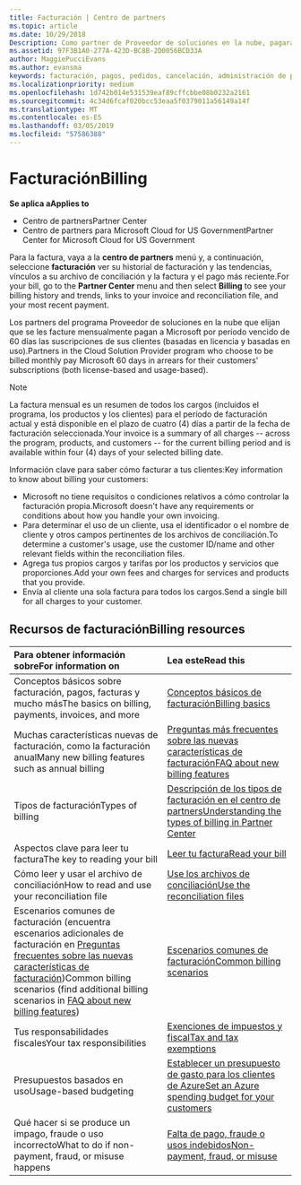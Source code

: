 ```yaml
---
title: Facturación | Centro de partners
ms.topic: article
ms.date: 10/29/2018
Description: Como partner de Proveedor de soluciones en la nube, pagarás a Microsoft por período vencido de 60 días las suscripciones basadas en licencia y basadas en uso de tus clientes.
ms.assetid: 97F3B1A0-277A-423D-BC8B-2D0056BCD33A
author: MaggiePucciEvans
ms.author: evansma
keywords: facturación, pagos, pedidos, cancelación, administración de pedidos, impago, fraude, uso incorrecto, impuestos, exenciones fiscales, archivos de conciliación, archivo conciliación
ms.localizationpriority: medium
ms.openlocfilehash: 1d742b014e531539eaf89cffcbbe08b0232a2161
ms.sourcegitcommit: 4c34d6fcaf020bcc53eaa5f0379011a56149a14f
ms.translationtype: MT
ms.contentlocale: es-ES
ms.lasthandoff: 03/05/2019
ms.locfileid: "57586388"
---
```

# <a name="billing"></a><span data-ttu-id="1f547-104">Facturación</span><span class="sxs-lookup"><span data-stu-id="1f547-104">Billing</span></span>

<span data-ttu-id="1f547-105">**Se aplica a**</span><span class="sxs-lookup"><span data-stu-id="1f547-105">**Applies to**</span></span>

-  <span data-ttu-id="1f547-106">Centro de partners</span><span class="sxs-lookup"><span data-stu-id="1f547-106">Partner Center</span></span>
-  <span data-ttu-id="1f547-107">Centro de partners para Microsoft Cloud for US Government</span><span class="sxs-lookup"><span data-stu-id="1f547-107">Partner Center for Microsoft Cloud for US Government</span></span>
 
 
<span data-ttu-id="1f547-108">Para la factura, vaya a la **centro de partners** menú y, a continuación, seleccione **facturación** ver su historial de facturación y las tendencias, vínculos a su archivo de conciliación y la factura y el pago más reciente.</span><span class="sxs-lookup"><span data-stu-id="1f547-108">For your bill, go to the **Partner Center** menu and then select **Billing** to see your billing history and trends, links to your invoice and reconciliation file, and your most recent payment.</span></span>

<span data-ttu-id="1f547-109">Los partners del programa Proveedor de soluciones en la nube que elijan que se les facture mensualmente pagan a Microsoft por período vencido de 60 días las suscripciones de sus clientes (basadas en licencia y basadas en uso).</span><span class="sxs-lookup"><span data-stu-id="1f547-109">Partners in the Cloud Solution Provider program who choose to be billed monthly pay Microsoft 60 days in arrears for their customers' subscriptions (both license-based and usage-based).</span></span>

> [!NOTE]  
> <span data-ttu-id="1f547-110">La factura mensual es un resumen de todos los cargos (incluidos el programa, los productos y los clientes) para el período de facturación actual y está disponible en el plazo de cuatro (4) días a partir de la fecha de facturación seleccionada.</span><span class="sxs-lookup"><span data-stu-id="1f547-110">Your invoice is a summary of all charges -- across the program, products, and customers -- for the current billing period and is available within four (4) days of your selected billing date.</span></span>

<span data-ttu-id="1f547-111">Información clave para saber cómo facturar a tus clientes:</span><span class="sxs-lookup"><span data-stu-id="1f547-111">Key information to know about billing your customers:</span></span>

-   <span data-ttu-id="1f547-112">Microsoft no tiene requisitos o condiciones relativos a cómo controlar la facturación propia.</span><span class="sxs-lookup"><span data-stu-id="1f547-112">Microsoft doesn't have any requirements or conditions about how you handle your own invoicing.</span></span>
-   <span data-ttu-id="1f547-113">Para determinar el uso de un cliente, usa el identificador o el nombre de cliente y otros campos pertinentes de los archivos de conciliación.</span><span class="sxs-lookup"><span data-stu-id="1f547-113">To determine a customer's usage, use the customer ID/name and other relevant fields within the reconciliation files.</span></span>
-   <span data-ttu-id="1f547-114">Agrega tus propios cargos y tarifas por los productos y servicios que proporciones.</span><span class="sxs-lookup"><span data-stu-id="1f547-114">Add your own fees and charges for services and products that you provide.</span></span>
-   <span data-ttu-id="1f547-115">Envía al cliente una sola factura para todos los cargos.</span><span class="sxs-lookup"><span data-stu-id="1f547-115">Send a single bill for all charges to your customer.</span></span>

## <a name="billing-resources"></a><span data-ttu-id="1f547-116">Recursos de facturación</span><span class="sxs-lookup"><span data-stu-id="1f547-116">Billing resources</span></span>
|<span data-ttu-id="1f547-117">**Para obtener información sobre**</span><span class="sxs-lookup"><span data-stu-id="1f547-117">**For information on**</span></span>   |<span data-ttu-id="1f547-118">**Lea este**</span><span class="sxs-lookup"><span data-stu-id="1f547-118">**Read this**</span></span>    |
|:-----------------------------|:-----------------|
|<span data-ttu-id="1f547-119">Conceptos básicos sobre facturación, pagos, facturas y mucho más</span><span class="sxs-lookup"><span data-stu-id="1f547-119">The basics on billing, payments, invoices, and  more</span></span>   |[<span data-ttu-id="1f547-120">Conceptos básicos de facturación</span><span class="sxs-lookup"><span data-stu-id="1f547-120">Billing basics</span></span>](billing-basics.md)
|<span data-ttu-id="1f547-121">Muchas características nuevas de facturación, como la facturación anual</span><span class="sxs-lookup"><span data-stu-id="1f547-121">Many new billing features such as annual billing</span></span>   |[<span data-ttu-id="1f547-122">Preguntas más frecuentes sobre las nuevas características de facturación</span><span class="sxs-lookup"><span data-stu-id="1f547-122">FAQ about new billing features</span></span>](faq-about-new-billing-features.md)|
|<span data-ttu-id="1f547-123">Tipos de facturación</span><span class="sxs-lookup"><span data-stu-id="1f547-123">Types of billing</span></span>   |[<span data-ttu-id="1f547-124">Descripción de los tipos de facturación en el centro de partners</span><span class="sxs-lookup"><span data-stu-id="1f547-124">Understanding the types of billing in Partner Center</span></span>](billing-different-types.md)   |
|<span data-ttu-id="1f547-125">Aspectos clave para leer tu factura</span><span class="sxs-lookup"><span data-stu-id="1f547-125">The key to reading your bill</span></span>   |[<span data-ttu-id="1f547-126">Leer tu factura</span><span class="sxs-lookup"><span data-stu-id="1f547-126">Read your bill</span></span>](read-your-bill.md)   |
|<span data-ttu-id="1f547-127">Cómo leer y usar el archivo de conciliación</span><span class="sxs-lookup"><span data-stu-id="1f547-127">How to read and use your reconciliation file</span></span>   |[<span data-ttu-id="1f547-128">Use los archivos de conciliación</span><span class="sxs-lookup"><span data-stu-id="1f547-128">Use the reconciliation files</span></span>](use-the-reconciliation-files.md)|
|<span data-ttu-id="1f547-129">Escenarios comunes de facturación (encuentra escenarios adicionales de facturación en [Preguntas frecuentes sobre las nuevas características de facturación](faq-about-new-billing-features.md))</span><span class="sxs-lookup"><span data-stu-id="1f547-129">Common billing scenarios (find additional billing scenarios in [FAQ about new billing features](faq-about-new-billing-features.md))</span></span>|[<span data-ttu-id="1f547-130">Escenarios comunes de facturación</span><span class="sxs-lookup"><span data-stu-id="1f547-130">Common billing scenarios</span></span>](common-billing-scenarios.md)|
|<span data-ttu-id="1f547-131">Tus responsabilidades fiscales</span><span class="sxs-lookup"><span data-stu-id="1f547-131">Your tax responsibilities</span></span>   | [<span data-ttu-id="1f547-132">Exenciones de impuestos y fiscal</span><span class="sxs-lookup"><span data-stu-id="1f547-132">Tax and tax exemptions</span></span>](tax-and-tax-exemptions.md)|
|<span data-ttu-id="1f547-133">Presupuestos basados en uso</span><span class="sxs-lookup"><span data-stu-id="1f547-133">Usage-based budgeting</span></span>    |[<span data-ttu-id="1f547-134">Establecer un presupuesto de gasto para los clientes de Azure</span><span class="sxs-lookup"><span data-stu-id="1f547-134">Set an Azure spending budget for your customers</span></span>](set-an-azure-spending-budget-for-your-customers.md)|
|<span data-ttu-id="1f547-135">Qué hacer si se produce un impago, fraude o uso incorrecto</span><span class="sxs-lookup"><span data-stu-id="1f547-135">What to do if non-payment, fraud, or misuse happens</span></span>   |[<span data-ttu-id="1f547-136">Falta de pago, fraude o usos indebidos</span><span class="sxs-lookup"><span data-stu-id="1f547-136">Non-payment, fraud, or misuse</span></span>](non-payment--fraud--or-misuse.md)|




















